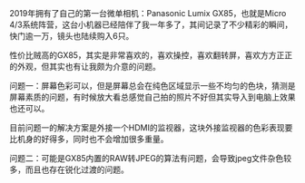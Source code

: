 2019年拥有了自己的第一台微单相机：Panasonic Lumix GX85，也就是Micro 4/3系统阵营，这台小机器已经陪伴了我一年多了，其间记录了不少精彩的瞬间，快门逾一万，镜头也陆续购入6只。


性价比贼高的GX85，其实是非常喜欢的，喜欢操控，喜欢翻转屏，喜欢方方正正的外观，但其实也有让我颇为介意的问题。


问题一：屏幕色彩可以，但是屏幕总会在纯色区域显示一些不均匀的色块，猜测是屏幕素质的问题，有时候放大看总感觉自己拍的照片不好但其实导入到电脑上效果也还可以。


目前问题一的解决方案是外接一个HDMI的监视器，这块外接监视器的色彩表现要比机身的好得多，同时也不会增加很多重量。




问题二：可能是GX85内置的RAW转JPEG的算法有问题，会导致jpeg文件杂色较多，而且也存在锐化过渡的问题。

